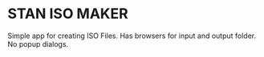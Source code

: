 # STAN ISO MAKER
 
Simple app for creating ISO Files. Has browsers for input and output folder. No popup dialogs.
